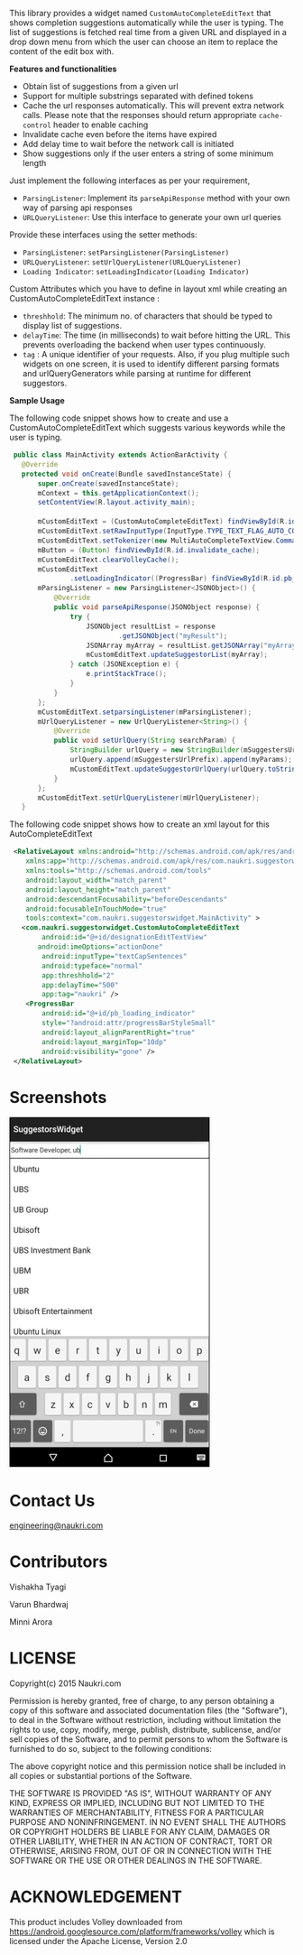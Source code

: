 This library provides a widget named `CustomAutoCompleteEditText`  that shows completion suggestions
   automatically while the user is typing. The list of suggestions is fetched real time from a given URL and displayed in a drop down menu from which the user can choose an item to replace the content of the edit box with.
 

**Features and functionalities**
 - Obtain list of suggestions from a given url
 - Support for multiple substrings separated with defined tokens
 - Cache the url responses automatically. This will prevent extra network calls. Please note that the responses should return appropriate `cache-control` header to enable caching
 - Invalidate cache even before the items have expired
 - Add delay time to wait before the network call is initiated
 - Show suggestions only if the user enters a string of some minimum length
    
    
Just implement the following interfaces as per your requirement,
 - `ParsingListener`: Implement its `parseApiResponse` method with your own way of parsing api responses
 - `URLQueryListener`: Use this interface to generate your own url queries

 
Provide these interfaces using the setter methods:
 - `ParsingListener`: `setParsingListener(ParsingListener)`
 - `URLQueryListener`: `setUrlQueryListener(URLQueryListener)`
 - `Loading Indicator`: `setLoadingIndicator(Loading Indicator)`

Custom Attributes which you have to define in layout xml while creating an CustomAutoCompleteEditText instance :
  - `threshhold`:  The minimum no. of characters that should be typed to display list of suggestions.
  - `delayTime`: The time (in milliseconds) to wait before hitting the URL. This prevents overloading the backend when user types continuously.
  - `tag` : A unique identifier of your requests. Also, if you plug multiple such widgets on one screen, it is used to identify 
           different parsing formats and urlQueryGenerators while parsing at runtime for different suggestors.  
          

**Sample Usage**

  The following code snippet shows how to create and use a CustomAutoCompleteEditText which suggests
  various keywords while the user is typing.
  
 ```java 
  public class MainActivity extends ActionBarActivity {
	@Override
	protected void onCreate(Bundle savedInstanceState) {
		super.onCreate(savedInstanceState);
		mContext = this.getApplicationContext();
		setContentView(R.layout.activity_main);
		
		mCustomEditText = (CustomAutoCompleteEditText) findViewById(R.id.designationEditTextView);
		mCustomEditText.setRawInputType(InputType.TYPE_TEXT_FLAG_AUTO_COMPLETE);
		mCustomEditText.setTokenizer(new MultiAutoCompleteTextView.CommaTokenizer());
		mButton = (Button) findViewById(R.id.invalidate_cache);
        mCustomEditText.clearVolleyCache();
        mCustomEditText
				.setLoadingIndicator((ProgressBar) findViewById(R.id.pb_loading_indicator));
		mParsingListener = new ParsingListener<JSONObject>() {
			@Override
			public void parseApiResponse(JSONObject response) {
				try {
					JSONObject resultList = response
							.getJSONObject("myResult");
					JSONArray myArray = resultList.getJSONArray("myArray");
					mCustomEditText.updateSuggestorList(myArray);
				} catch (JSONException e) {
					e.printStackTrace();
				}
			}
		};
		mCustomEditText.setparsingListener(mParsingListener);
		mUrlQueryListener = new UrlQueryListener<String>() {
			@Override
			public void setUrlQuery(String searchParam) {
				StringBuilder urlQuery = new StringBuilder(mSuggestersUrlPrefix);
				urlQuery.append(mSuggestersUrlPrefix).append(myParams);
				mCustomEditText.updateSuggestorUrlQuery(urlQuery.toString());
			}
		};
		mCustomEditText.setUrlQueryListener(mUrlQueryListener);
	}
```

 The following code snippet shows how to create an xml layout for this AutoCompleteEditText
```xml
 <RelativeLayout xmlns:android="http://schemas.android.com/apk/res/android"
    xmlns:app="http://schemas.android.com/apk/res/com.naukri.suggestorwidget"
    xmlns:tools="http://schemas.android.com/tools"
    android:layout_width="match_parent"
    android:layout_height="match_parent"
    android:descendantFocusability="beforeDescendants"
    android:focusableInTouchMode="true"
    tools:context="com.naukri.suggestorswidget.MainActivity" >
   <com.naukri.suggestorwidget.CustomAutoCompleteEditText
        android:id="@+id/designationEditTextView"
       android:imeOptions="actionDone"
        android:inputType="textCapSentences"
        android:typeface="normal"
        app:threshhold="2"
        app:delayTime="500"
        app:tag="naukri" />
    <ProgressBar
        android:id="@+id/pb_loading_indicator"
        style="?android:attr/progressBarStyleSmall"
        android:layout_alignParentRight="true"
        android:layout_marginTop="10dp"
        android:visibility="gone" />
 </RelativeLayout>
```
Screenshots
===========

![ScreenShot](assets/Screenshot_1.png)

Contact Us
===========
engineering@naukri.com

Contributors
=============
Vishakha Tyagi

Varun Bhardwaj

Minni Arora

LICENSE
========
Copyright(c) 2015 Naukri.com

Permission is hereby granted, free of charge, to any person obtaining a copy of this software and associated documentation files (the "Software"), to deal in the Software without restriction, including without limitation the rights to use, copy, modify, merge, publish, distribute, sublicense, and/or sell copies of the Software, and to permit persons to whom the Software is furnished to do so, subject to the following conditions:

The above copyright notice and this permission notice shall be included in all copies or substantial portions of the Software.

THE SOFTWARE IS PROVIDED "AS IS", WITHOUT WARRANTY OF ANY KIND, EXPRESS OR IMPLIED, INCLUDING BUT NOT LIMITED TO THE WARRANTIES OF MERCHANTABILITY, FITNESS FOR A PARTICULAR PURPOSE AND NONINFRINGEMENT. IN NO EVENT SHALL THE AUTHORS OR COPYRIGHT HOLDERS BE LIABLE FOR ANY CLAIM, DAMAGES OR OTHER LIABILITY, WHETHER IN AN ACTION OF CONTRACT, TORT OR OTHERWISE, ARISING FROM, OUT OF OR IN CONNECTION WITH THE SOFTWARE OR THE USE OR OTHER DEALINGS IN THE SOFTWARE.

ACKNOWLEDGEMENT
===============
This product includes Volley downloaded from https://android.googlesource.com/platform/frameworks/volley which is licensed under the Apache License, Version 2.0
